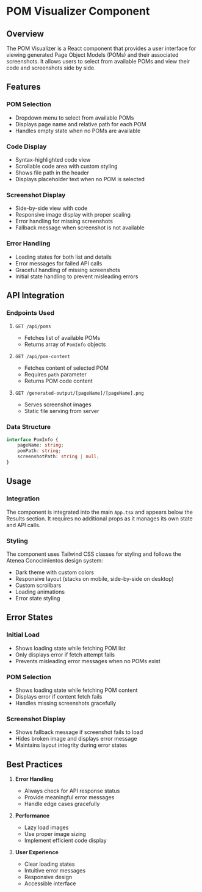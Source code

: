 # POM Visualizer Component

## Overview
The POM Visualizer is a React component that provides a user interface for viewing generated Page Object Models (POMs) and their associated screenshots. It allows users to select from available POMs and view their code and screenshots side by side.

## Features

### POM Selection
- Dropdown menu to select from available POMs
- Displays page name and relative path for each POM
- Handles empty state when no POMs are available

### Code Display
- Syntax-highlighted code view
- Scrollable code area with custom styling
- Shows file path in the header
- Displays placeholder text when no POM is selected

### Screenshot Display
- Side-by-side view with code
- Responsive image display with proper scaling
- Error handling for missing screenshots
- Fallback message when screenshot is not available

### Error Handling
- Loading states for both list and details
- Error messages for failed API calls
- Graceful handling of missing screenshots
- Initial state handling to prevent misleading errors

## API Integration

### Endpoints Used
1. `GET /api/poms`
   - Fetches list of available POMs
   - Returns array of `PomInfo` objects

2. `GET /api/pom-content`
   - Fetches content of selected POM
   - Requires `path` parameter
   - Returns POM code content

3. `GET /generated-output/[pageName]/[pageName].png`
   - Serves screenshot images
   - Static file serving from server

### Data Structure
```typescript
interface PomInfo {
    pageName: string;
    pomPath: string;
    screenshotPath: string | null;
}
```

## Usage

### Integration
The component is integrated into the main `App.tsx` and appears below the Results section. It requires no additional props as it manages its own state and API calls.

### Styling
The component uses Tailwind CSS classes for styling and follows the Atenea Conocimientos design system:
- Dark theme with custom colors
- Responsive layout (stacks on mobile, side-by-side on desktop)
- Custom scrollbars
- Loading animations
- Error state styling

## Error States

### Initial Load
- Shows loading state while fetching POM list
- Only displays error if fetch attempt fails
- Prevents misleading error messages when no POMs exist

### POM Selection
- Shows loading state while fetching POM content
- Displays error if content fetch fails
- Handles missing screenshots gracefully

### Screenshot Display
- Shows fallback message if screenshot fails to load
- Hides broken image and displays error message
- Maintains layout integrity during error states

## Best Practices

1. **Error Handling**
   - Always check for API response status
   - Provide meaningful error messages
   - Handle edge cases gracefully

2. **Performance**
   - Lazy load images
   - Use proper image sizing
   - Implement efficient code display

3. **User Experience**
   - Clear loading states
   - Intuitive error messages
   - Responsive design
   - Accessible interface 